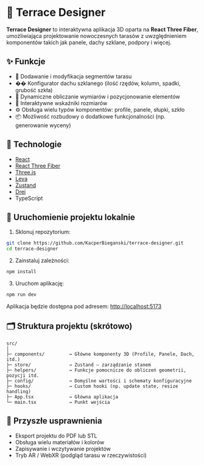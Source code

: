 # 🏡 Terrace Designer

**Terrace Designer** to interaktywna aplikacja 3D oparta na **React Three Fiber**, umożliwiająca projektowanie nowoczesnych tarasów z uwzględnieniem komponentów takich jak panele, dachy szklane, podpory i więcej.

## ✨ Funkcje

* 🧱 Dodawanie i modyfikacja segmentów tarasu
* �� Konfigurator dachu szklanego (ilość rzędów, kolumn, spadki, grubość szkła)
* 📀 Dynamiczne obliczanie wymiarów i pozycjonowanie elementów
* 🧮 Interaktywne wskaźniki rozmiarów
* ⚙️ Obsługa wielu typów komponentów: profile, panele, słupki, szkło
* 📦 Możliwość rozbudowy o dodatkowe funkcjonalności (np. generowanie wyceny)

## 🔧 Technologie

* [React](https://reactjs.org/)
* [React Three Fiber](https://docs.pmnd.rs/react-three-fiber)
* [Three.js](https://threejs.org/)
* [Leva](https://github.com/pmndrs/leva)
* [Zustand](https://github.com/pmndrs/zustand)
* [Drei](https://github.com/pmndrs/drei)
* TypeScript

## 🚀 Uruchomienie projektu lokalnie

1. Sklonuj repozytorium:

```bash
git clone https://github.com/KacperBieganski/terrace-designer.git
cd terrace-designer
```

2. Zainstaluj zależności:

```bash
npm install
```

3. Uruchom aplikację:

```bash
npm run dev
```

Aplikacja będzie dostępna pod adresem: [http://localhost:5173](http://localhost:5173)

## 🗂 Struktura projektu (skrótowo)

```
src/
│
├─ components/         → Główne komponenty 3D (Profile, Panele, Dach, itd.)
├─ store/              → Zustand – zarządzanie stanem
├─ helpers/            → Funkcje pomocnicze do obliczeń geometrii, pozycji itd.
├─ config/             → Domyślne wartości i schematy konfiguracyjne
├─ hooks/              → Custom hooki (np. update state, resize handling)
├─ App.tsx             → Główna aplikacja
└─ main.tsx            → Punkt wejścia
```

## 🔮 Przyszłe usprawnienia

* Eksport projektu do PDF lub STL
* Obsługa wielu materiałów i kolorów
* Zapisywanie i wczytywanie projektów
* Tryb AR / WebXR (podgląd tarasu w rzeczywistości)
